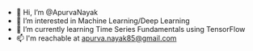 - 👋 Hi, I’m @ApurvaNayak
- 👀 I’m interested in Machine Learning/Deep Learning
- 🌱 I’m currently learning Time Series Fundamentals using TensorFlow
- 📫 I'm reachable at apurva.nayak85@gmail.com

<!---
ApurvaNayak/ApurvaNayak is a ✨ special ✨ repository because its `README.md` (this file) appears on your GitHub profile.
You can click the Preview link to take a look at your changes.
--->

